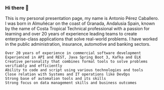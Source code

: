 ### Hi there 👋

<!--
**gialnet/gialnet** is a ✨ _special_ ✨ repository because its `README.md` (this file) appears on your GitHub profile.

Here are some ideas to get you started:

- 🔭 I’m currently working on ...
- 🌱 I’m currently learning ...
- 👯 I’m looking to collaborate on ...
- 🤔 I’m looking for help with ...
- 💬 Ask me about ...
- 📫 How to reach me: ...
- 😄 Pronouns: ...
- ⚡ Fun fact: ...
-->

This is my personal presentation page, my name is Antonio Pérez Caballero.
I was born in Almuñécar on the coast of Granada, Andalusia Spain, known by the name of Costa Tropical
Technical professional with a passion for learning and over 20 years of experience leading teams to create enterprise-class applications that solve real-world problems. I have worked in the public administration, insurance, automotive and banking sectors.

    Over 20 years of experience in commercial software development
    Experienced in API and REST, Java Spring Boot 3, Kafka and ELK
    Creative personality that combines formal tools to solve problems verifiably and efficiently
    Ability to code and script using various technologies and tools
    Close relation with Systems and IT operations like DevOps
    Strong base of automation tools and its skills
    Strong focus on data management skills and business outcomes

